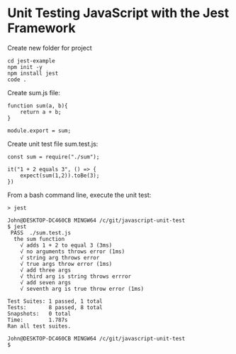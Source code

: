 # Unit Testing JavaScript with the Jest Framework

Create new folder for project

```
cd jest-example
npm init -y
npm install jest
code .
```

Create sum.js file:

```
function sum(a, b){
    return a + b;
}

module.export = sum;
```

Create unit test file sum.test.js:

```
const sum = require("./sum");

it("1 + 2 equals 3", () => {
    expect(sum(1,2)).toBe(3);
})
```

From a bash command line, execute the unit test:

```
> jest
```

```
John@DESKTOP-DC460CB MINGW64 /c/git/javascript-unit-test
$ jest
 PASS  ./sum.test.js
  the sum function
    √ adds 1 + 2 to equal 3 (3ms)
    √ no arguments throws error (1ms)
    √ string arg throws error
    √ true args throw error (1ms)
    √ add three args
    √ third arg is string throws errror
    √ add seven args
    √ seventh arg is true throw error (1ms)

Test Suites: 1 passed, 1 total
Tests:       8 passed, 8 total
Snapshots:   0 total
Time:        1.787s
Ran all test suites.

John@DESKTOP-DC460CB MINGW64 /c/git/javascript-unit-test
$
```
